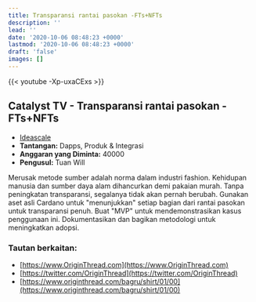 ```yaml
---
title: Transparansi rantai pasokan -FTs+NFTs
description: ''
lead: ''
date: '2020-10-06 08:48:23 +0000'
lastmod: '2020-10-06 08:48:23 +0000'
draft: 'false'
images: []
---
```


{{&lt;  youtube -Xp-uxaCExs &gt;}}

## Catalyst TV - Transparansi rantai pasokan -FTs+NFTs

- [Ideascale](https://cardano.ideascale.com/c/idea/419487)
- **Tantangan:** Dapps, Produk &amp; Integrasi
- **Anggaran yang Diminta:** 40000
- **Pengusul:** Tuan Will

Merusak metode sumber adalah norma dalam industri fashion. Kehidupan manusia dan sumber daya alam dihancurkan demi pakaian murah. Tanpa peningkatan transparansi, segalanya tidak akan pernah berubah. Gunakan aset asli Cardano untuk "menunjukkan" setiap bagian dari rantai pasokan untuk transparansi penuh. Buat "MVP" untuk mendemonstrasikan kasus penggunaan ini. Dokumentasikan dan bagikan metodologi untuk meningkatkan adopsi.

### Tautan berkaitan:

- [https://www.OriginThread.com](https://www.OriginThread.com)
- [https://twitter.com/OriginThread](https://twitter.com/OriginThread)
- [https://www.originthread.com/bagru/shirt/01/00](https://www.originthread.com/bagru/shirt/01/00)
